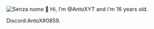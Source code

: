 ![Senza nome](https://user-images.githubusercontent.com/69409023/175745881-af253ca6-b797-4680-a2fc-7713603b649f.png)
👋 Hi, I’m @AntoXYT and i'm 16 years old.

Discord:AntoX#0859.


